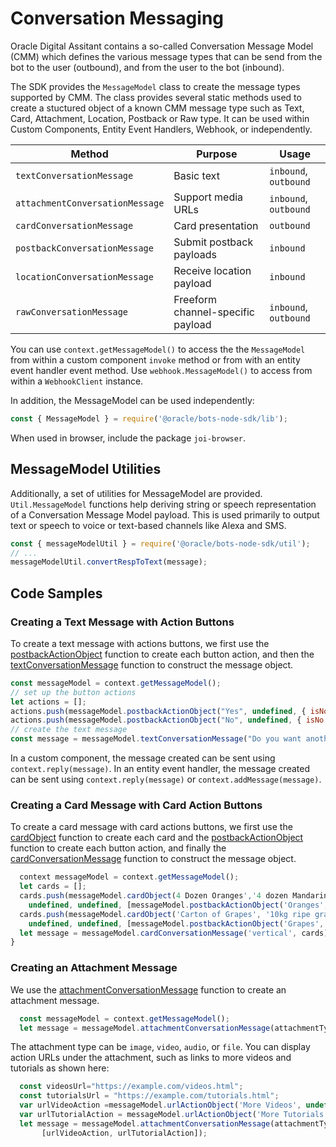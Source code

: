 # Conversation Messaging 

Oracle Digital Assitant contains a so-called Conversation Message Model (CMM) which defines the various message types that can be send from the bot to the user (outbound), and from the user to the bot (inbound).

The SDK provides the `MessageModel` class to create the message types supported by CMM.
The class provides several static methods used to create a stuctured object of a
known CMM message type such as Text, Card, Attachment, Location,
Postback or Raw type. It can be used within Custom Components, Entity Event Handlers, Webhook, or
independently. 

| Method | Purpose | Usage |
|--|--|--|
| `textConversationMessage` | Basic text | `inbound`, `outbound` |
| `attachmentConversationMessage` | Support media URLs | `inbound`, `outbound` |
| `cardConversationMessage` | Card presentation | `outbound` |
| `postbackConversationMessage` | Submit postback payloads | `inbound` |
| `locationConversationMessage` | Receive location payload | `inbound` |
| `rawConversationMessage` | Freeform channel-specific payload | `inbound`, `outbound` |

You can use `context.getMessageModel()` to access the the `MessageModel` from within a custom component `invoke` method or from with an entity event handler event method. Use `webhook.MessageModel()` to access from within a `WebhookClient` instance.

In addition, the MessageModel can be used independently:

```javascript
const { MessageModel } = require('@oracle/bots-node-sdk/lib');
```

When used in browser, include the package `joi-browser`.

## MessageModel Utilities

Additionally, a set of utilities for MessageModel are provided. `Util.MessageModel`
functions help deriving string or speech representation of a Conversation Message
Model payload. This is used primarily to output text or speech to voice or
text-based channels like Alexa and SMS.

```javascript
const { messageModelUtil } = require('@oracle/bots-node-sdk/util');
// ...
messageModelUtil.convertRespToText(message);
```

## Code Samples

### Creating a Text Message with Action Buttons <a name="textMessage">

To create a text message with actions buttons, we first use the [postbackActionObject](https://oracle.github.io/bots-node-sdk/module-Lib.MessageModel.html#.postbackActionObject) function to create each button action, and then the [textConversationMessage](https://oracle.github.io/bots-node-sdk/module-Lib.MessageModel.html#.textConversationMessage) function to construct the message object.

```javascript
const messageModel = context.getMessageModel();
// set up the button actions
let actions = [];
actions.push(messageModel.postbackActionObject("Yes", undefined, { isNo: false }));
actions.push(messageModel.postbackActionObject("No", undefined, { isNo: true }));
// create the text message
const message = messageModel.textConversationMessage("Do you want another quote?", actions);
```
In a custom component, the message created can be sent using `context.reply(message)`.
In an entity event handler, the message created can be sent using `context.reply(message)` or `context.addMessage(message)`.

### Creating a Card Message with Card Action Buttons <a name="cardMessage">

To create a card message with card actions buttons, we first use the [cardObject](https://oracle.github.io/bots-node-sdk/module-Lib.MessageModel.html#.cardObject) function to create each card and the [postbackActionObject](https://oracle.github.io/bots-node-sdk/module-Lib.MessageModel.html#.postbackActionObject) function to create each button action, and finally the [cardConversationMessage](https://oracle.github.io/bots-node-sdk/module-Lib.MessageModel.html#.cardConversationMessage) function to construct the message object.

```javascript
  context messageModel = context.getMessageModel();
  let cards = [];
  cards.push(messageModel.cardObject(4 Dozen Oranges','4 dozen Mandarin oranges in a wooden crate.',
    undefined, undefined, [messageModel.postbackActionObject('Oranges', undefined, { action: 'oranges' })]));
  cards.push(messageModel.cardObject('Carton of Grapes', '10kg ripe grapes in a protected carton.',
    undefined, undefined, [messageModel.postbackActionObject('Grapes', undefined, { action: 'grapes' })]));
  let message = messageModel.cardConversationMessage('vertical', cards);
}
```
### Creating an Attachment Message <a name="attachmentMessage">

We use the [attachmentConversationMessage](https://oracle.github.io/bots-node-sdk/module-Lib.MessageModel.html#.attachmentConversationMessage) function to create an attachment message.

```javascript
  const messageModel = context.getMessageModel();  
  let message = messageModel.attachmentConversationMessage(attachmentType, attachmentUrl);
```

The attachment type can be `image`, `video`, `audio`, or `file`.
You can display action URLs under the attachment, such as links to more videos and tutorials as shown here:

```javascript
  const videosUrl="https://example.com/videos.html";
  const tutorialsUrl = "https://example.com/tutorials.html";
  var urlVideoAction =messageModel.urlActionObject('More Videos', undefined, videosUrl);
  var urlTutorialAction = messageModel.urlActionObject('More Tutorials', undefined, tutorialsUrl);
  let message = messageModel.attachmentConversationMessage(attachmentType, attachmentUrl,
       [urlVideoAction, urlTutorialAction]);
```
